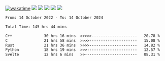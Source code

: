 [![wakatime](https://wakatime.com/badge/user/368879df-dc38-4b1a-86c4-8a2054a0e074.svg)](https://wakatime.com/@368879df-dc38-4b1a-86c4-8a2054a0e074)
<img src="https://img.shields.io/badge/Windows-0078D6?style=flat&logo=Windows&logoColor=white">
<img src="https://img.shields.io/badge/IntelliJ_IDEA-000000.svg?style=flat&logo=IntelliJ-IDEA&logoColor=white">
<img src="https://img.shields.io/badge/CLion-000000.svg?style=flat&logo=CLion&logoColor=white">
<img src="https://img.shields.io/badge/Visual_Studio_Code-007ACC?style=flat&logo=Visual-Studio-Code&logoColor=white">
<img src="https://img.shields.io/badge/Discord-5865F2?label=kano42&style=flat&logo=discord&logoColor=white">
<br>


<!--START_SECTION:waka-->

```txt
From: 14 October 2022 - To: 14 October 2024

Total Time: 145 hrs 44 mins

C++              30 hrs 16 mins  >>>>>--------------------   20.78 %
C                21 hrs 58 mins  >>>>---------------------   15.08 %
Rust             21 hrs 36 mins  >>>>---------------------   14.82 %
Python           18 hrs 19 mins  >>>----------------------   12.57 %
Svelte           12 hrs 6 mins   >>-----------------------   08.31 %
```

<!--END_SECTION:waka-->
